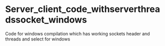 # Server_client_code_withserverthreadssocket_windows
Code for windows compilation which has working sockets header and threads and select for windows
